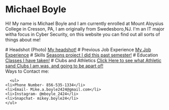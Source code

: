 # Michael Boyle
<p> Hi! My name is Michael Boyle and I am currently enrolled at Mount Aloysius College in Cresson, PA, I am originally from Swedesboro,NJ. I'm an IT major witha focus in Cyber Security, on this website you can find out all sorts of things about me!</p>
# Headshot (Photo)
<a href="images/IMG-0421.PNG" title="My headshot"> My headshot!</a>
# Previous Job Experience
<a href="Previous Job experience.html" title="Previous Job Experience">My Job Experience</a>
# Skills
<a href="skills.html" title="Seasons project I did this past semester!">Seasons project I did this past semester!</a>
# Education
<a href="education.html" title="Some classes I have taken"> Classes I have taken!</a>
# Clubs and Athletics
<a href="clubs.html" title="Clubs and Athletics"> Click Here to see what Athletic sand Clubs I am,was, and going to be apart of!</a>
<div class="portfolio-card">
      Ways to Contact me:
      
      <ul>
    <li>Phone Number- 856-535-1334</li>
    <li>Email- Mike.a.boyle2424@gmail.com</li>
    <li>Instagram- @mboyle_2424</li>
    <li>Snapchat- mikey.boyle24</li>
    </ul>
</div>

